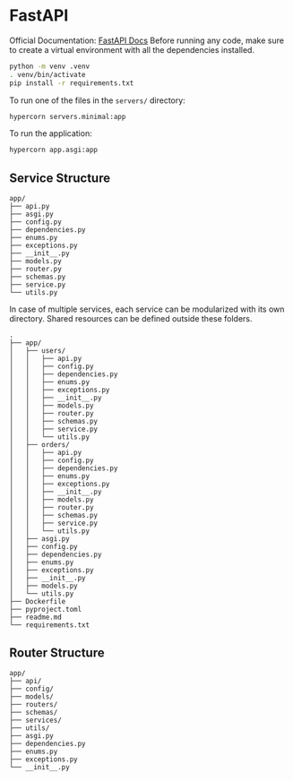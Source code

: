 # FastAPI

Official Documentation: [FastAPI Docs](https://fastapi.tiangolo.com/)
Before running any code, make sure to create a virtual environment with all the dependencies installed.

```bash
python -m venv .venv
. venv/bin/activate
pip install -r requirements.txt
```

To run one of the files in the `servers/` directory:

```bash
hypercorn servers.minimal:app
```

To run the application:

```bash
hypercorn app.asgi:app
```

## Service Structure

    app/
    ├── api.py
    ├── asgi.py
    ├── config.py
    ├── dependencies.py
    ├── enums.py
    ├── exceptions.py
    ├── __init__.py
    ├── models.py
    ├── router.py
    ├── schemas.py
    ├── service.py
    └── utils.py

In case of multiple services, each service can be modularized with its own directory. Shared resources can be defined outside these folders.

    .
    ├── app/
    │   ├── users/
    │   │   ├── api.py
    │   │   ├── config.py
    │   │   ├── dependencies.py
    │   │   ├── enums.py
    │   │   ├── exceptions.py
    │   │   ├── __init__.py
    │   │   ├── models.py
    │   │   ├── router.py
    │   │   ├── schemas.py
    │   │   ├── service.py
    │   │   └── utils.py
    │   ├── orders/
    │   │   ├── api.py
    │   │   ├── config.py
    │   │   ├── dependencies.py
    │   │   ├── enums.py
    │   │   ├── exceptions.py
    │   │   ├── __init__.py
    │   │   ├── models.py
    │   │   ├── router.py
    │   │   ├── schemas.py
    │   │   ├── service.py
    │   │   └── utils.py
    │   ├── asgi.py
    │   ├── config.py
    │   ├── dependencies.py
    │   ├── enums.py
    │   ├── exceptions.py
    │   ├── __init__.py
    │   ├── models.py
    │   └── utils.py
    ├── Dockerfile
    ├── pyproject.toml
    ├── readme.md
    └── requirements.txt

## Router Structure

    app/
    ├── api/
    ├── config/
    ├── models/
    ├── routers/
    ├── schemas/
    ├── services/
    ├── utils/
    ├── asgi.py
    ├── dependencies.py
    ├── enums.py
    ├── exceptions.py
    └── __init__.py


